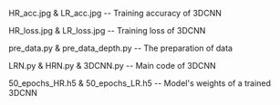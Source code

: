 HR_acc.jpg & LR_acc.jpg -- Training accuracy of 3DCNN

HR_loss.jpg & LR_loss.jpg -- Training loss of 3DCNN


pre_data.py & pre_data_depth.py -- The preparation of data

LRN.py & HRN.py & 3DCNN.py -- Main code of 3DCNN


50_epochs_HR.h5 & 50_epochs_LR.h5 -- Model's weights of a trained 3DCNN